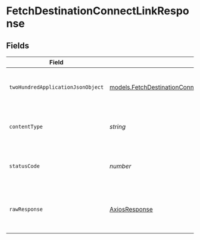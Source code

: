 # FetchDestinationConnectLinkResponse


## Fields

| Field                                                                                                                                                              | Type                                                                                                                                                               | Required                                                                                                                                                           | Description                                                                                                                                                        |
| ------------------------------------------------------------------------------------------------------------------------------------------------------------------ | ------------------------------------------------------------------------------------------------------------------------------------------------------------------ | ------------------------------------------------------------------------------------------------------------------------------------------------------------------ | ------------------------------------------------------------------------------------------------------------------------------------------------------------------ |
| `twoHundredApplicationJsonObject`                                                                                                                                  | [models.FetchDestinationConnectLinkDestinationConnectLinksResponseBody](../../models/operations/fetchdestinationconnectlinkdestinationconnectlinksresponsebody.md) | :heavy_minus_sign:                                                                                                                                                 | Successfully retrieved destination connect link details.                                                                                                           |
| `contentType`                                                                                                                                                      | *string*                                                                                                                                                           | :heavy_check_mark:                                                                                                                                                 | HTTP response content type for this operation                                                                                                                      |
| `statusCode`                                                                                                                                                       | *number*                                                                                                                                                           | :heavy_check_mark:                                                                                                                                                 | HTTP response status code for this operation                                                                                                                       |
| `rawResponse`                                                                                                                                                      | [AxiosResponse](https://axios-http.com/docs/res_schema)                                                                                                            | :heavy_minus_sign:                                                                                                                                                 | Raw HTTP response; suitable for custom response parsing                                                                                                            |